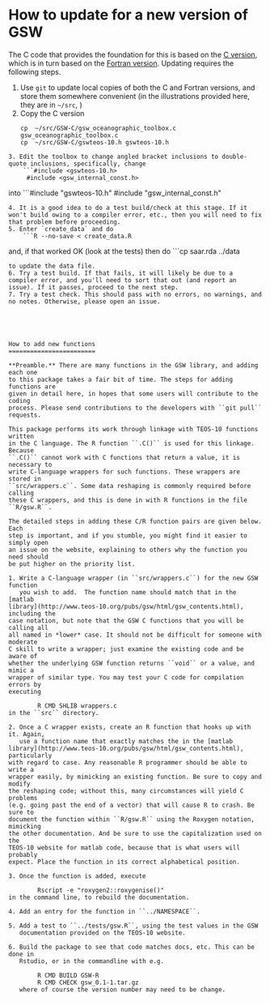 How to update for a new version of GSW
======================================

The C code that provides the foundation for this is based on the [C
version](https://github.com/TEOS-10/GSW-C), which is in turn based on the
[Fortran version](https://github.com/TEOS-10/GSW-Fortran). Updating requires
the following steps.


1. Use `git` to update local copies of both the C and Fortran versions, and
   store them somewhere convenient (in the illustrations provided here, they
are in `~/src`, )
2. Copy the C version
    ```cp  ~/src/GSW-C/gsw_internal_const.h .
    cp  ~/src/GSW-C/gsw_oceanographic_toolbox.c gsw_oceanographic_toolbox.c
    cp  ~/src/GSW-C/gswteos-10.h gswteos-10.h 
```
3. Edit the toolbox to change angled bracket inclusions to double-quote inclusions, specifically, change 
    ```#include <gswteos-10.h>
     #include <gsw_internal_const.h>
```
into
    ```#include "gswteos-10.h"
#include "gsw_internal_const.h"
```
4. It is a good idea to do a test build/check at this stage. If it won't build owing to a compiler error, etc., then you will need to fix that problem before proceeding.
5. Enter `create_data` and do
    ```R --no-save < create_data.R
```
and, if that worked OK (look at the tests) then do
    ```cp saar.rda ../data
```
to update the data file.
6. Try a test build. If that fails, it will likely be due to a compiler error, and you'll need to sort that out (and report an issue). If it passes, proceed to the next step.
7. Try a test check. This should pass with no errors, no warnings, and no notes. Otherwise, please open an issue.





How to add new functions
========================

**Preamble.** There are many functions in the GSW library, and adding each one
to this package takes a fair bit of time. The steps for adding functions are
given in detail here, in hopes that some users will contribute to the coding
process. Please send contributions to the developers with ``git pull``
requests.

This package performs its work through linkage with TEOS-10 functions written
in the C language. The R function ``.C()`` is used for this linkage.  Because
``.C()`` cannot work with C functions that return a value, it is necessary to
write C-language wrappers for such functions. These wrappers are stored in
``src/wrappers.c``. Some data reshaping is commonly required before calling
these C wrappers, and this is done in with R functions in the file ``R/gsw.R``.

The detailed steps in adding these C/R function pairs are given below. Each
step is important, and if you stumble, you might find it easier to simply open
an issue on the website, explaining to others why the function you need should
be put higher on the priority list.

1. Write a C-language wrapper (in ``src/wrappers.c``) for the new GSW function
   you wish to add.  The function name should match that in the [matlab
library](http://www.teos-10.org/pubs/gsw/html/gsw_contents.html), including the
case notation, but note that the GSW C functions that you will be calling all
all named in *lower* case. It should not be difficult for someone with moderate
C skill to write a wrapper; just examine the existing code and be aware of
whether the underlying GSW function returns ``void`` or a value, and mimic a
wrapper of similar type. You may test your C code for compilation errors by
executing

        R CMD SHLIB wrappers.c
in the ``src`` directory.

2. Once a C wrapper exists, create an R function that hooks up with it. Again,
   use a function name that exactly matches the in the [matlab
library](http://www.teos-10.org/pubs/gsw/html/gsw_contents.html), particularly
with regard to case. Any reasonable R programmer should be able to write a
wrapper easily, by mimicking an existing function. Be sure to copy and modify
the reshaping code; without this, many circumstances will yield C problems
(e.g. going past the end of a vector) that will cause R to crash. Be sure to
document the function within ``R/gsw.R`` using the Roxygen notation, mimicking
the other documentation. And be sure to use the capitalization used on the
TEOS-10 website for matlab code, because that is what users will probably
expect. Place the function in its correct alphabetical position.

3. Once the function is added, execute

        Rscript -e "roxygen2::roxygenise()"
in the command line, to rebuild the documentation.

4. Add an entry for the function in ``../NAMESPACE``.

5. Add a test to ``../tests/gsw.R``, using the test values in the GSW
   documentation provided on the TEOS-10 website.

6. Build the package to see that code matches docs, etc. This can be done in
   Rstudio, or in the commandline with e.g.

        R CMD BUILD GSW-R
        R CMD CHECK gsw_0.1-1.tar.gz
   where of course the version number may need to be change.

